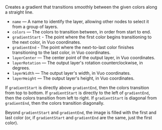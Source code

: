 Creates a gradient that transitions smoothly between the given colors along a straight line. 

   - `name` — A name to identify the layer, allowing other nodes to select it from a group of layers. 
   - `colors` — The colors to transition between, in order from start to end.
   - `gradientStart` - The point where the first color begins transitioning to the next color, in Vuo coordinates. 
   - `gradientEnd` - The point where the next-to-last color finishes transitioning to the last color, in Vuo coordinates.
   - `layerCenter` — The center point of the output layer, in Vuo coordinates.
   - `layerRotation` — The output layer's rotation counterclockwise, in degrees.
   - `layerWidth` — The output layer's width, in Vuo coordinates.
   - `layerHeight` — The output layer's height, in Vuo coordinates.

If `gradientStart` is directly above `gradientEnd`, then the colors transition from top to bottom. If `gradientStart` is directly to the left of `gradientEnd`, then the colors transition from left to right. If `gradientStart` is diagonal from `gradientEnd`, then the colors transition diagonally. 

Beyond `gradientStart` and `gradientEnd`, the image is filled with the first and last color (or, if `gradientStart` and `gradientEnd` are the same, just the first color). 
